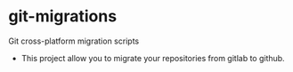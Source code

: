 # git-migrations

Git cross-platform migration scripts


* This project allow you to migrate your repositories from gitlab to github.